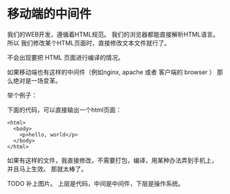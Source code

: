 # 移动端的中间件

我们的WEB开发，遵循着HTML规范。 我们的浏览器都能直接解析HTML语言。所以
我们修改某个HTML页面时，直接修改文本文件就行了。

不会出现要把 HTML 页面进行编译的情况。

如果移动端也有这样的中间件（例如nginx, apache 或者 客户端的 browser ）
那么绝对是一场变革。

举个例子：

下面的代码，可以直接输出一个html页面：

```
<html>
  <body>
    <p>hello, world</p>
  </body>
</html>
```

如果有这样的文件，我直接修改，不需要打包，编译，用某种办法弄到手机上，
并且马上生效。 那就太棒了。

TODO 补上图片。  上层是代码，中间是中间件，下层是操作系统。
